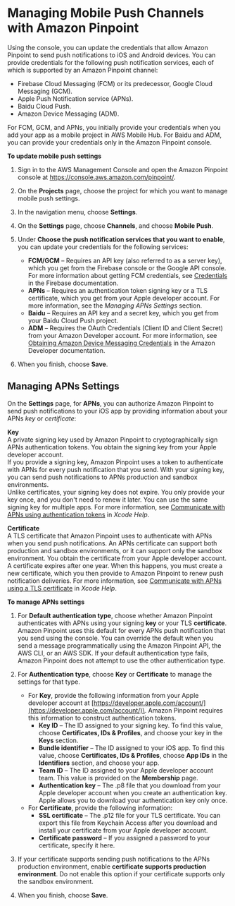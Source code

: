 # Managing Mobile Push Channels with Amazon Pinpoint<a name="channels-mobile-manage"></a>

Using the console, you can update the credentials that allow Amazon Pinpoint to send push notifications to iOS and Android devices\. You can provide credentials for the following push notification services, each of which is supported by an Amazon Pinpoint channel: 
+ Firebase Cloud Messaging \(FCM\) or its predecessor, Google Cloud Messaging \(GCM\)\.
+ Apple Push Notification service \(APNs\)\.
+ Baidu Cloud Push\.
+ Amazon Device Messaging \(ADM\)\.

For FCM, GCM, and APNs, you initially provide your credentials when you add your app as a mobile project in AWS Mobile Hub\. For Baidu and ADM, you can provide your credentials only in the Amazon Pinpoint console\.

**To update mobile push settings**

1. Sign in to the AWS Management Console and open the Amazon Pinpoint console at [https://console\.aws\.amazon\.com/pinpoint/](https://console.aws.amazon.com/pinpoint/)\.

1. On the **Projects** page, choose the project for which you want to manage mobile push settings\.

1. In the navigation menu, choose **Settings**\.

1. On the **Settings** page, choose **Channels**, and choose **Mobile Push**\.

1. Under **Choose the push notification services that you want to enable**, you can update your credentials for the following services:
   + **FCM/GCM** – Requires an API key \(also referred to as a server key\), which you get from the Firebase console or the Google API console\. For more information about getting FCM credentials, see [Credentials](https://firebase.google.com/docs/cloud-messaging/concept-options#credentials) in the Firebase documentation\.
   + **APNs** – Requires an authentication token signing key or a TLS certificate, which you get from your Apple developer account\. For more information, see the *Managing APNs Settings* section\.
   + **Baidu** – Requires an API key and a secret key, which you get from your Baidu Cloud Push project\.
   + **ADM** – Requires the OAuth Credentials \(Client ID and Client Secret\) from your Amazon Developer account\. For more information, see [Obtaining Amazon Device Messaging Credentials](https://developer.amazon.com/public/apis/engage/device-messaging/tech-docs/adm-obtaining-credentials) in the Amazon Developer documentation\.

1. When you finish, choose **Save**\.

## Managing APNs Settings<a name="channels-mobile-manage-apns"></a>

On the **Settings** page, for **APNs**, you can authorize Amazon Pinpoint to send push notifications to your iOS app by providing information about your APNs *key* or *certificate*:

**Key**  
A private signing key used by Amazon Pinpoint to cryptographically sign APNs authentication tokens\. You obtain the signing key from your Apple developer account\.   
If you provide a signing key, Amazon Pinpoint uses a token to authenticate with APNs for every push notification that you send\. With your signing key, you can send push notifications to APNs production and sandbox environments\.  
Unlike certificates, your signing key does not expire\. You only provide your key once, and you don't need to renew it later\. You can use the same signing key for multiple apps\. For more information, see [Communicate with APNs using authentication tokens](http://help.apple.com/xcode/mac/current/#/dev54d690a66) in *Xcode Help*\.

**Certificate**  
A TLS certificate that Amazon Pinpoint uses to authenticate with APNs when you send push notifications\. An APNs certificate can support both production and sandbox environments, or it can support only the sandbox environment\. You obtain the certificate from your Apple developer account\.   
A certificate expires after one year\. When this happens, you must create a new certificate, which you then provide to Amazon Pinpoint to renew push notification deliveries\. For more information, see [Communicate with APNs using a TLS certificate](http://help.apple.com/xcode/mac/current/#/dev11b059073) in *Xcode Help*\.

**To manage APNs settings**

1. For **Default authentication type**, choose whether Amazon Pinpoint authenticates with APNs using your signing **key** or your TLS **certificate**\. Amazon Pinpoint uses this default for every APNs push notification that you send using the console\. You can override the default when you send a message programmatically using the Amazon Pinpoint API, the AWS CLI, or an AWS SDK\. If your default authentication type fails, Amazon Pinpoint does not attempt to use the other authentication type\.

1. For **Authentication type**, choose **Key** or **Certificate** to manage the settings for that type\.
   + For **Key**, provide the following information from your Apple developer account at [https://developer.apple.com/account/](https://developer.apple.com/account/)\. Amazon Pinpoint requires this information to construct authentication tokens\.
     + **Key ID** – The ID assigned to your signing key\. To find this value, choose **Certificates, IDs & Profiles**, and choose your key in the **Keys** section\.
     + **Bundle identifier** – The ID assigned to your iOS app\. To find this value, choose **Certificates, IDs & Profiles**, choose **App IDs** in the **Identifiers** section, and choose your app\.
     + **Team ID** – The ID assigned to your Apple developer account team\. This value is provided on the **Membership** page\.
     + **Authentication key** – The \.p8 file that you download from your Apple developer account when you create an authentication key\. Apple allows you to download your authentication key only once\.
   + For **Certificate**, provide the following information:
     + **SSL certificate** – The \.p12 file for your TLS certificate\. You can export this file from Keychain Access after you download and install your certificate from your Apple developer account\.
     + **Certificate password** – If you assigned a password to your certificate, specify it here\.

1. If your certificate supports sending push notifications to the APNs production environment, enable **certificate supports production environment**\. Do not enable this option if your certificate supports only the sandbox environment\.

1. When you finish, choose **Save**\.